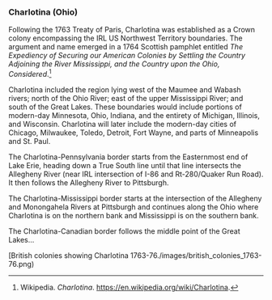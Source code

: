 ### Charlotina (Ohio)

Following the 1763 Treaty of Paris, Charlotina was established as a Crown colony encompassing the IRL US Northwest Territory boundaries. The argument and name emerged in a 1764 Scottish pamphlet entitled _The Expediency of Securing our American Colonies by Settling the Country Adjoining the River Mississippi, and the Country upon the Ohio, Considered_.[^wiki-charlotina]

[^wiki-charlotina]: Wikipedia. _Charlotina_. https://en.wikipedia.org/wiki/Charlotina.

Charlotina included the region lying west of the Maumee and Wabash rivers; north of the Ohio River; east of the upper Mississippi River; and south of the Great Lakes. These boundaries would include portions of modern-day Minnesota, Ohio, Indiana, and the entirety of Michigan, Illinois, and Wisconsin. Charlotina will later include the modern-day cities of Chicago, Milwaukee, Toledo, Detroit, Fort Wayne, and parts of Minneapolis and St. Paul.

The Charlotina-Pennsylvania border starts from the Easternmost end of Lake Erie, heading down a True South line until that line intersects the Allegheny River (near IRL intersection of I-86 and Rt-280/Quaker Run Road). It then follows the Allegheny River to Pittsburgh.

The Charlotina-Mississippi border starts at the intersection of the Allegheny and Monongahela Rivers at Pittsburgh and continues along the Ohio where Charlotina is on the northern bank and Mississippi is on the southern bank.

The Charlotina-Canadian border follows the middle point of the Great Lakes...

[British colonies showing Charlotina 1763-76./images/british_colonies_1763-76.png)
